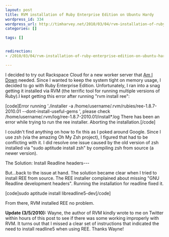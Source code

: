 ```yaml
--- 
layout: post
title: RVM installation of Ruby Enterprise Edition on Ubuntu Hardy
wordpress_id: 334
wordpress_url: http://timharvey.net/2010/03/04/rvm-installation-of-ruby-enterprise-edition-on-ubuntu-hardy/
categories: []

tags: []


redirection:
- /2010/03/04/rvm-installation-of-ruby-enterprise-edition-on-ubuntu-hardy/

---
```

I decided to try out Rackspace Cloud for a new worker server that [Am I Down](http://amidownhq.com/) needed. Since I wanted to keep the system tight on memory usage, I decided to go with Ruby Enterprise Edition. Unfortunately, I ran into a snag getting it installed via RVM (the terrific tool for running multiple versions of Ruby).I kept getting this error after running "rvm install ree":

[code]Error running './installer -a /home/username/.rvm/rubies/ree-1.8.7-2010.01  --dont-install-useful-gems ', please check /home/username/.rvm/log/ree-1.8.7-2010.01/install*.log
There has been an error while trying to run the ree installer. Aborting the installation.[/code]

I couldn't find anything on how to fix this as I poked around Google. Since I use zsh (via the amazing Oh My Zsh project), I figured that had to be conflicting with it. I did resolve one issue caused by the old version of zsh installed via "sudo aptitude install zsh" by compiling zsh from source (a newer version).

The Solution: Install Readline headers---

But...back to the issue at hand. The solution became clear when I tried to install REE from source. The REE installer complained about missing "GNU Readline development headers". Running the installation for readline fixed it.

[code]sudo aptitude install libreadline5-dev[/code]

From there, RVM installed REE no problem.

**Update (3/5/2010):** Wayne, the author of RVM kindly wrote to me on Twitter within hours of this post to see if there was some working improperly with RVM. It turns out that I missed a clear set of instructions that indicated the need to install readline5 when using REE. Thanks Wayne!
